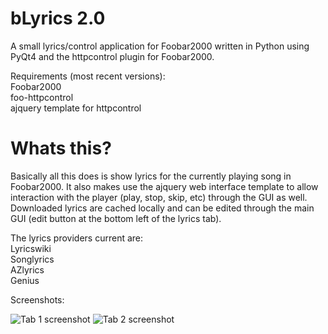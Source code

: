# bLyrics 2.0
A small lyrics/control application for Foobar2000 written in Python using PyQt4 and the httpcontrol plugin for Foobar2000.

Requirements (most recent versions):<br>
Foobar2000<br>
foo-httpcontrol<br>
ajquery template for httpcontrol<br>

# Whats this?
Basically all this does is show lyrics for the currently playing song in Foobar2000. It also makes use the ajquery web interface template to allow interaction with the player (play, stop, skip, etc) through the GUI as well. Downloaded lyrics are cached locally and can be edited through the main GUI (edit button at the bottom left of the lyrics tab). 

The lyrics providers current are:\
Lyricswiki \
Songlyrics \
AZlyrics \
Genius 



Screenshots:

![Tab 1 screenshot](http://i.imgur.com/HaOa3Xc.jpg)
![Tab 2 screenshot](https://i.imgur.com/o4ZRDKW.png)
